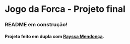 # Jogo da Forca - Projeto final

### README em construção!

#### Projeto feito em dupla com [Rayssa Mendonça](https://github.com/rayssameendonca/). 
